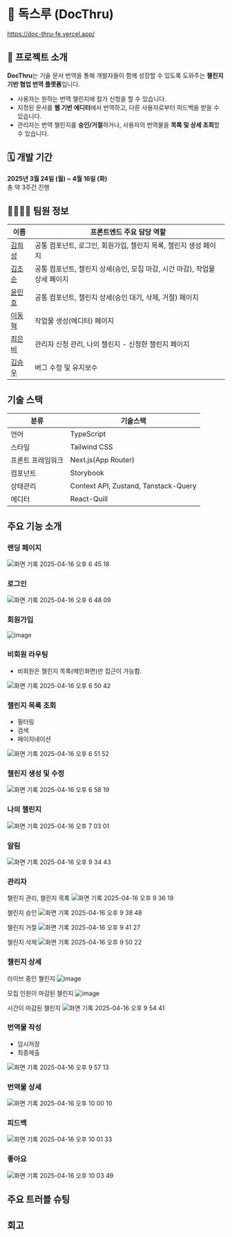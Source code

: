# 📝 독스루 (DocThru)
https://doc-thru-fe.vercel.app/

## 📌 프로젝트 소개

**DocThru**는 기술 문서 번역을 통해 개발자들이 함께 성장할 수 있도록 도와주는 **챌린지 기반 협업 번역 플랫폼**입니다.

- 사용자는 원하는 번역 챌린지에 참가 신청을 할 수 있습니다.
- 지정된 문서를 **웹 기반 에디터**에서 번역하고, 다른 사용자로부터 피드백을 받을 수 있습니다.
- 관리자는 번역 챌린지를 **승인/거절**하거나, 사용자의 번역물을 **목록 및 상세 조회**할 수 있습니다.

## 🗓️ 개발 기간

**2025년 3월 24일 (월) ~ 4월 16일 (화)**  
총 약 3주간 진행

## 👨‍👩‍👧‍👦 팀원 정보

| 이름 | 프론트엔드 주요 담당 역할 |
|------|----------------------|
| [김희성](https://github.com/HEES56) | 공통 컴포넌트, 로그인, 회원가입, 챌린지 목록, 챌린지 생성 페이지 |
| [김조순](https://github.com/josunkim) | 공통 컴포넌트, 챌린지 상세(승인, 모집 마감, 시간 마감), 작업물 상세 페이지 |
| [윤민호](https://github.com/Bear4243) | 공통 컴포넌트, 챌린지 상세(승인 대기, 삭제, 거절) 페이지 |
| [이동혁](https://github.com/hyuk-dev) | 작업물 생성(에디터) 페이지 |
| [최은비](https://github.com/silverraining) | 관리자 신청 관리, 나의 챌린지 - 신청한 챌린지 페이지 |
| [김승우](https://github.com/stevenkim18) | 버그 수정 및 유지보수 |

## 기술 스택
| 분류 | 기술스택 |
| --- | --- |
| 언어 | TypeScript |
| 스타일 | Tailwind CSS |
| 프론트 프레임워크 | Next.js(App Router) |
| 컴포넌트 | Storybook |
| 상태관리 | Context API, Zustand, Tanstack-Query |
| 에디터 | React-Quill |

## 주요 기능 소개
### 랜딩 페이지
![화면 기록 2025-04-16 오후 6 45 18](https://github.com/user-attachments/assets/a9804cb8-2726-44a6-8c86-c8113fae3074)

### 로그인
![화면 기록 2025-04-16 오후 6 48 09](https://github.com/user-attachments/assets/77985abd-f176-47b2-ad1d-20429ab49c04)

### 회원가입
![image](https://github.com/user-attachments/assets/dcf85430-bf9b-4a36-8eb5-777566d6412d)

### 비회원 라우팅
- 비회원은 챌린지 목록(메인화면)만 접근이 가능함.
  
![화면 기록 2025-04-16 오후 6 50 42](https://github.com/user-attachments/assets/3587156a-f94f-4e7b-a9fd-8f2a263c425e)

### 챌린지 목록 조회
- 필터링
- 검색
- 페이지네이션

![화면 기록 2025-04-16 오후 6 51 52](https://github.com/user-attachments/assets/6ed9e1b6-9957-41b1-a41c-275d90933b68)

### 챌린지 생성 및 수정

![화면 기록 2025-04-16 오후 6 58 19](https://github.com/user-attachments/assets/aac0b836-405e-4836-b15c-7bca6a24da01)

### 나의 챌린지
![화면 기록 2025-04-16 오후 7 03 01](https://github.com/user-attachments/assets/d40f5732-e868-4818-96ca-df8f2fdf195f)

### 알림

![화면 기록 2025-04-16 오후 9 34 43](https://github.com/user-attachments/assets/af2dab2f-72d5-4635-9e43-1cdbc982607e)

### 관리자
챌린지 관리, 챌린지 목록
![화면 기록 2025-04-16 오후 9 36 19](https://github.com/user-attachments/assets/c60e4ea4-2670-413c-9ee7-b05f0994e438)

챌린지 승인
![화면 기록 2025-04-16 오후 9 38 48](https://github.com/user-attachments/assets/57f18788-9955-4557-99db-941db00335b3)

챌린지 거절
![화면 기록 2025-04-16 오후 9 41 27](https://github.com/user-attachments/assets/7d500212-4b5a-4983-b986-67a2fcdea9bd)

챌린지 삭제
![화면 기록 2025-04-16 오후 9 50 22](https://github.com/user-attachments/assets/a0d32638-69c1-48c6-82b7-7abdd3fbade2)

### 챌린지 상세
라이브 중인 챌린지
![image](https://github.com/user-attachments/assets/c249eb82-4352-4e00-98aa-a448165369ae)

모집 인원이 마감된 챌린지
![image](https://github.com/user-attachments/assets/50980303-b35d-4ab6-8539-f7ff915d35ce)

시간이 마감된 챌린지
![화면 기록 2025-04-16 오후 9 54 41](https://github.com/user-attachments/assets/bc67ce61-a198-4aa0-a14c-59a03565ffb6)

### 번역물 작성
- 임시저장
- 최종제출

![화면 기록 2025-04-16 오후 9 57 13](https://github.com/user-attachments/assets/956f0c09-1a8f-4970-8a3d-ae36e6817b62)

### 번역물 상세
![화면 기록 2025-04-16 오후 10 00 10](https://github.com/user-attachments/assets/6c61c67e-0247-4f7d-a98f-210334ed76e1)

### 피드백
![화면 기록 2025-04-16 오후 10 01 33](https://github.com/user-attachments/assets/344d3162-a07b-4ed1-a3b6-6740ff628417)

### 좋아요
![화면 기록 2025-04-16 오후 10 03 49](https://github.com/user-attachments/assets/bf2cce6b-076f-4605-9c58-c04b2544ff9c)

## 주요 트러블 슈팅

## 회고





